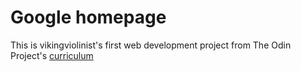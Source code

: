 # Google homepage
This is vikingviolinist's first web development project from The Odin Project's [curriculum](http://www.theodinproject.com/courses/web-development-101/lessons/html-css)
